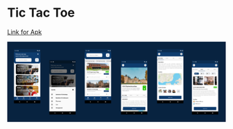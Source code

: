 # Tic Tac Toe

[Link for Apk](https://drive.google.com/file/d/1GzNKCGg7nG-HUPpBbUJwWyOOoRrecaTz/view?usp=sharing)

![image](assets/readme/readmePic.png "readme-image")
